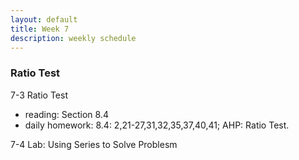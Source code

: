```yaml
---
layout: default
title: Week 7
description: weekly schedule
--- 
```

### Ratio Test

7-3 Ratio Test

* reading: Section 8.4 
* daily homework: 8.4: 2,21-27,31,32,35,37,40,41; AHP: Ratio Test. <br>

7-4 Lab: Using Series to Solve Problesm



